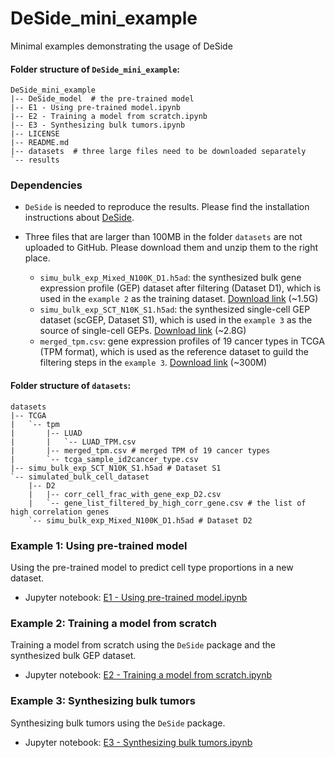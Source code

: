 # DeSide_mini_example
Minimal examples demonstrating the usage of DeSide

#### Folder structure of `DeSide_mini_example`:
```text
DeSide_mini_example
|-- DeSide_model  # the pre-trained model
|-- E1 - Using pre-trained model.ipynb
|-- E2 - Training a model from scratch.ipynb
|-- E3 - Synthesizing bulk tumors.ipynb
|-- LICENSE
|-- README.md
|-- datasets  # three large files need to be downloaded separately
`-- results
```

### Dependencies
- `DeSide` is needed to reproduce the results. Please find the installation instructions about [DeSide](https://github.com/OnlyBelter/DeSide).

- Three files that are larger than 100MB in the folder `datasets` are not uploaded to GitHub. Please download them and unzip them to the right place.
  - `simu_bulk_exp_Mixed_N100K_D1.h5ad`: the synthesized bulk gene expression profile (GEP) dataset after filtering (Dataset D1), which is used in the `example 2` as the training dataset. [Download link](https://doi.org/10.6084/m9.figshare.23047391.v1) (~1.5G)
  - `simu_bulk_exp_SCT_N10K_S1.h5ad`: the synthesized single-cell GEP dataset (scGEP, Dataset S1), which is used in the `example 3` as the source of single-cell GEPs. [Download link](https://doi.org/10.6084/m9.figshare.23043560.v1) (~2.8G)
  - `merged_tpm.csv`: gene expression profiles of 19 cancer types in TCGA (TPM format), which is used as the reference dataset to guild the filtering steps in the `example 3`. [Download link](https://doi.org/10.6084/m9.figshare.23047547.v1) (~300M)

#### Folder structure of `datasets`:
```text
datasets
|-- TCGA
|   `-- tpm
|       |-- LUAD
|       |   `-- LUAD_TPM.csv
|       |-- merged_tpm.csv # merged TPM of 19 cancer types
|       `-- tcga_sample_id2cancer_type.csv
|-- simu_bulk_exp_SCT_N10K_S1.h5ad # Dataset S1
`-- simulated_bulk_cell_dataset
    |-- D2
    |   |-- corr_cell_frac_with_gene_exp_D2.csv
    |   `-- gene_list_filtered_by_high_corr_gene.csv # the list of high correlation genes
    `-- simu_bulk_exp_Mixed_N100K_D1.h5ad # Dataset D2
```


### Example 1: Using pre-trained model
Using the pre-trained model to predict cell type proportions in a new dataset.
- Jupyter notebook: [E1 - Using pre-trained model.ipynb](https://github.com/OnlyBelter/DeSide_mini_example/blob/main/E1%20-%20Using%20pre-trained%20model.ipynb)

### Example 2: Training a model from scratch
Training a model from scratch using the `DeSide` package and the synthesized bulk GEP dataset.
- Jupyter notebook: [E2 - Training a model from scratch.ipynb](https://github.com/OnlyBelter/DeSide_mini_example/blob/main/E2%20-%20Training%20a%20model%20from%20scratch.ipynb)

### Example 3: Synthesizing bulk tumors
Synthesizing bulk tumors using the `DeSide` package.
- Jupyter notebook: [E3 - Synthesizing bulk tumors.ipynb](https://github.com/OnlyBelter/DeSide_mini_example/blob/main/E3%20-%20Synthesizing%20bulk%20tumors.ipynb)
